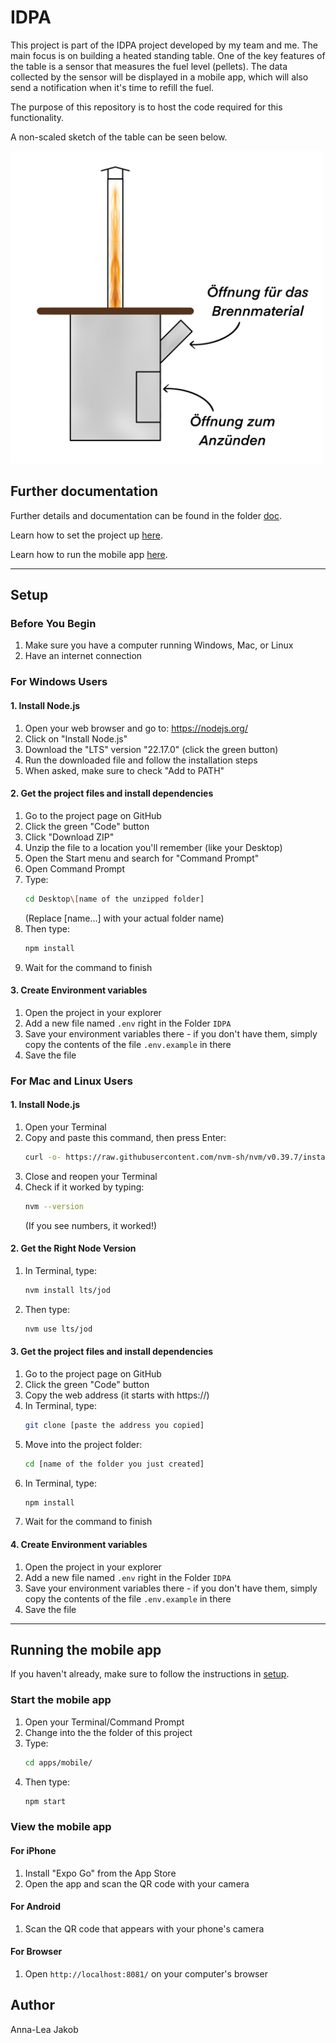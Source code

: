 # IDPA 

This project is part of the IDPA project developed by my team and me. The main focus is on building a heated standing table. One of the key features of the table is a sensor that measures the fuel level (pellets). The data collected by the sensor will be displayed in a mobile app, which will also send a notification when it's time to refill the fuel.

The purpose of this repository is to host the code required for this functionality.

A non-scaled sketch of the table can be seen below.

<img alt="Heating standing table sketch" height="500" width="500" src="./doc/resources/general/IDPA_Beheizbarer_Stehtisch.png">

## Further documentation

Further details and documentation can be found in the folder [doc](doc/).

Learn how to set the project up [here](#setup).

Learn how to run the mobile app [here](#running-the-mobile-app).

---

## Setup

### Before You Begin

1. Make sure you have a computer running Windows, Mac, or Linux
2. Have an internet connection

### For Windows Users

#### 1. Install Node.js

1. Open your web browser and go to: https://nodejs.org/
2. Click on "Install Node.js"
3. Download the "LTS" version "22.17.0" (click the green button)
4. Run the downloaded file and follow the installation steps
5. When asked, make sure to check "Add to PATH"

#### 2. Get the project files and install dependencies

1. Go to the project page on GitHub 
2. Click the green "Code" button 
3. Click "Download ZIP"
4. Unzip the file to a location you'll remember (like your Desktop)
5. Open the Start menu and search for "Command Prompt"
6. Open Command Prompt
7. Type:
    ```bash
   cd Desktop\[name of the unzipped folder]
   ```
   (Replace [name...] with your actual folder name)
8. Then type:
    ```bash
   npm install
   ```
9. Wait for the command to finish

#### 3. Create Environment variables

1. Open the project in your explorer
2. Add a new file named `.env` right in the Folder `IDPA`
3. Save your environment variables there - if you don't have them, simply copy the contents of the file `.env.example` in there
4. Save the file

### For Mac and Linux Users

#### 1. Install Node.js

1. Open your Terminal
2. Copy and paste this command, then press Enter:
   ```bash
   curl -o- https://raw.githubusercontent.com/nvm-sh/nvm/v0.39.7/install.sh | bash
    ```
3. Close and reopen your Terminal
4. Check if it worked by typing:
    ```bash
   nvm --version
   ```
   (If you see numbers, it worked!)

####  2. Get the Right Node Version

1. In Terminal, type:
    ```bash
   nvm install lts/jod
   ```
2. Then type:
    ```bash
   nvm use lts/jod
   ```

#### 3. Get the project files and install dependencies

1. Go to the project page on GitHub
2. Click the green "Code" button
3. Copy the web address (it starts with https://)
4. In Terminal, type:
    ```bash
   git clone [paste the address you copied]
   ```
5. Move into the project folder:
    ```bash
   cd [name of the folder you just created]
   ```
6. In Terminal, type:
   ```bash
   npm install
   ```
7. Wait for the command to finish

#### 4. Create Environment variables

1. Open the project in your explorer
2. Add a new file named `.env` right in the Folder `IDPA`
3. Save your environment variables there - if you don't have them, simply copy the contents of the file `.env.example` in there
4. Save the file

---

## Running the mobile app

If you haven't already, make sure to follow the instructions in [setup](#setup).

### Start the mobile app

1. Open your Terminal/Command Prompt
2. Change into the the folder of this project
3. Type:
    ```bash
   cd apps/mobile/
    ```
4. Then type:
    ```bash
   npm start
   ```

### View the mobile app

#### For iPhone

1. Install "Expo Go" from the App Store 
2. Open the app and scan the QR code with your camera

#### For Android

1. Scan the QR code that appears with your phone's camera

#### For Browser

1. Open `http://localhost:8081/` on your computer's browser

## Author

Anna-Lea Jakob
